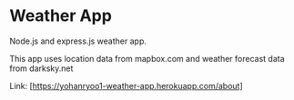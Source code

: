 # Weather App

Node.js and express.js weather app.

This app uses location data from mapbox.com and weather forecast data from darksky.net

Link: [https://yohanryoo1-weather-app.herokuapp.com/about]